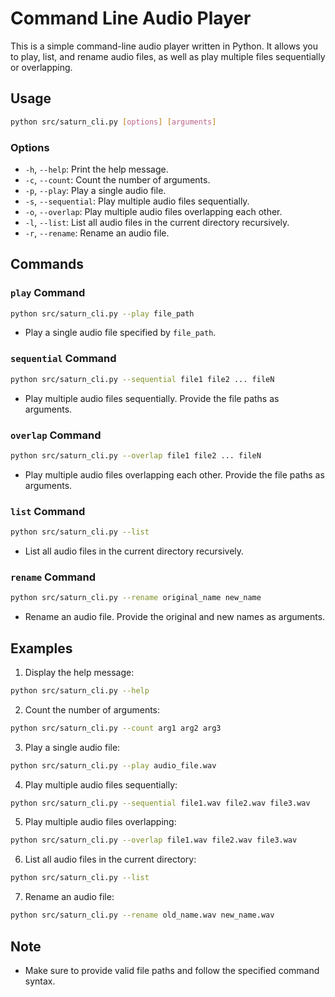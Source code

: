 # Command Line Audio Player

This is a simple command-line audio player written in Python. It allows you to play, list, and rename audio files, as well as play multiple files sequentially or overlapping.

## Usage

```bash
python src/saturn_cli.py [options] [arguments]
```

### Options

- `-h`, `--help`: Print the help message.
- `-c`, `--count`: Count the number of arguments.
- `-p`, `--play`: Play a single audio file.
- `-s`, `--sequential`: Play multiple audio files sequentially.
- `-o`, `--overlap`: Play multiple audio files overlapping each other.
- `-l`, `--list`: List all audio files in the current directory recursively.
- `-r`, `--rename`: Rename an audio file.

## Commands

### `play` Command

```bash
python src/saturn_cli.py --play file_path
```

- Play a single audio file specified by `file_path`.

### `sequential` Command

```bash
python src/saturn_cli.py --sequential file1 file2 ... fileN
```

- Play multiple audio files sequentially. Provide the file paths as arguments.

### `overlap` Command

```bash
python src/saturn_cli.py --overlap file1 file2 ... fileN
```

- Play multiple audio files overlapping each other. Provide the file paths as arguments.

### `list` Command

```bash
python src/saturn_cli.py --list
```

- List all audio files in the current directory recursively.

### `rename` Command

```bash
python src/saturn_cli.py --rename original_name new_name
```

- Rename an audio file. Provide the original and new names as arguments.

## Examples

1. Display the help message:

```bash
python src/saturn_cli.py --help
```

2. Count the number of arguments:

```bash
python src/saturn_cli.py --count arg1 arg2 arg3
```

3. Play a single audio file:

```bash
python src/saturn_cli.py --play audio_file.wav
```

4. Play multiple audio files sequentially:

```bash
python src/saturn_cli.py --sequential file1.wav file2.wav file3.wav
```

5. Play multiple audio files overlapping:

```bash
python src/saturn_cli.py --overlap file1.wav file2.wav file3.wav
```

6. List all audio files in the current directory:

```bash
python src/saturn_cli.py --list
```

7. Rename an audio file:

```bash
python src/saturn_cli.py --rename old_name.wav new_name.wav
```

## Note

- Make sure to provide valid file paths and follow the specified command syntax.